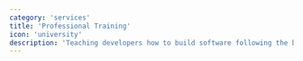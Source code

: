 ```yaml
---
category: 'services'
title: 'Professional Training'
icon: 'university'
description: 'Teaching developers how to build software following the best practices of secure coding.'
---
```

